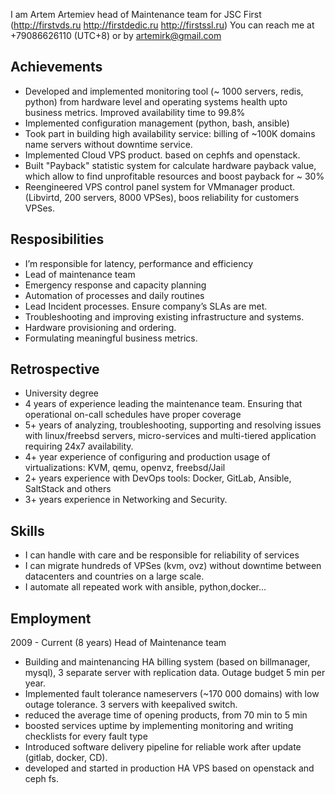 I am Artem Artemiev head of Maintenance team for JSC First (http://firstvds.ru http://firstdedic.ru http://firstssl.ru)
You can reach me at +79086626110 (UTC+8) or by artemirk@gmail.com
## Achievements
* Developed and implemented monitoring tool (~ 1000 servers, redis, python) from hardware level and operating systems health upto business metrics. Improved availability time to 99.8%
* Implemented configuration management (python, bash, ansible)
* Took part in building high availability service: billing of ~100K domains name servers without downtime service.
* Implemented Cloud VPS product. based on cephfs and openstack.
* Built "Payback" statistic system for calculate hardware payback value, which allow to find unprofitable resources and boost payback for ~ 30%
* Reengineered VPS control panel system for VMmanager product. (Libvirtd, 200 servers, 8000 VPSes), boos reliability for customers VPSes.
## Resposibilities
* I’m responsible for latency, performance and efficiency
* Lead of maintenance team
* Emergency response and capacity planning
* Automation of processes and daily routines
* Lead Incident processes. Ensure company’s SLAs are met.
* Troubleshooting and improving existing infrastructure and systems.
* Hardware provisioning and ordering.
* Formulating meaningful business metrics.
## Retrospective
* University degree
* 4 years of experience leading the maintenance team. Ensuring that operational on-call schedules have proper coverage
* 5+ years of analyzing, troubleshooting, supporting and resolving issues with linux/freebsd servers, micro-services and multi-tiered application requiring 24x7 availability.
* 4+ year experience of configuring and production usage of virtualizations: KVM, qemu, openvz, freebsd/Jail
* 2+ years experience with DevOps tools: Docker, GitLab, Ansible, SaltStack and others
* 3+ years experience in Networking and Security.
## Skills
* I can handle with care and be responsible for reliability of services
* I can migrate hundreds of VPSes (kvm, ovz) without downtime between datacenters and countries on a large scale.
* I automate all repeated work with ansible, python,docker…
## Employment
2009 - Current (8 years) Head of Maintenance team
- Building and maintenancing HA billing system (based on billmanager, mysql), 3 separate server with replication data. Outage budget 5 min per year.
- Implemented fault tolerance nameservers (~170 000 domains) with low outage tolerance. 3 servers with keepalived switch.
- reduced the average time of opening products, from 70 min to 5 min
- boosted services uptime by implementing monitoring and writing checklists for every fault type
- Introduced software delivery pipeline for reliable work after update (gitlab, docker, CD).
- developed and started in production HA VPS based on openstack and ceph fs.


